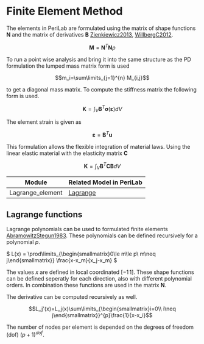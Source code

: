 # Finite Element Method
The elements in PeriLab are formulated using the matrix of shape functions $\mathbf{N}$ and the matrix of derivatives $\mathbf{B}$ [Zienkiewicz2013](@cite), [WillbergC2012](@cite).

$$\mathbf{M}=\mathbf{N}^T\mathbf{N}\rho$$

To run a point wise analysis and bring it into the same structure as the PD formulation the lumped mass matrix form is used

$$m_i=\sum\limits_{j=1}^{n} M_{i,j}$$

to get a diagonal mass matrix.
To compute the stiffness matrix the following form is used.

$$\mathbf{K}=\int_V\mathbf{B}^T\boldsymbol{\sigma}(\boldsymbol{\varepsilon})dV$$

The element strain is given as

$$\boldsymbol{\varepsilon}=\mathbf{B}^T\mathbf{u}$$

This formulation allows the flexible integration of material laws. Using the linear elastic material with the elasticity matrix $\mathbf{C}$

$$\mathbf{K}=\int_V \mathbf{B}^T\mathbf{CB}dV$$

| Module | Related Model in PeriLab |
|---|---|
| Lagrange_element | [Lagrange](https://github.com/PeriHub/PeriLab.jl/blob/main/src/FEM/Element_formulation/Lagrange_element.jl) |

## Lagrange functions
Lagrange polynomials can be used to formulated finite elements
[AbramowitzStegun1983](@cite). These polynomials can be defined recursively for a polynomial $p$.

$
L(x) =  \prod\limits_{\begin{smallmatrix}0\le m\le p\\ m\neq j\end{smallmatrix}} \frac{x-x_m}{x_j-x_m}
$

The values $x$ are defined in local coordinated $[-1\,1]$. These shape functions can be defined seperatly for each direction, also with different polynomial orders. In combination these functions are used in the matrix $\mathbf{N}$.

The derivative can be computed recursively as well.

$$L_j'(x)=L_j(x)\sum\limits_{\begin{smallmatrix}i=0\\ i\neq j\end{smallmatrix}}^{p}\frac{1}{x-x_i}$$

The number of nodes per element is depended on the degrees of freedom (dof) $(p+1)^{dof}$.
